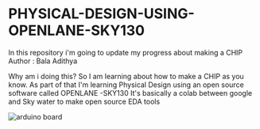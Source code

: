 # PHYSICAL-DESIGN-USING-OPENLANE-SKY130
In this repository i'm going to update my progress about making a CHIP
<br>
Author : Bala Adithya

Why am i doing this?
So I am learning about how to make a CHIP as you know.
As part of that I'm learning Physical Design using an open source software called OPENLANE -SKY130
It's basically a colab between google and Sky water to make open source EDA tools


![arduino board](https://github.com/balaadithya4/PHYSICAL-DESIGN-USING-OPENLANE-SKY130/assets/106482387/be4a71f7-4546-4b14-9539-65890dcec6d1)
